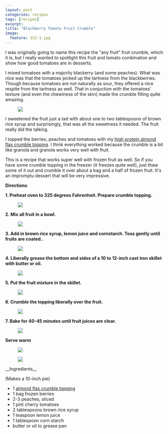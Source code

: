 ```yaml
---
layout: post
categories: recipes
tags: [recipes]
excerpt: 
title: "Blackberry Tomato Fruit Crumble"
image:
  feature: 152-1.jpg
---
```


I was originally going to name this recipe the "any fruit" fruit crumble, which it is, but I really wanted to spotlight this fruit and tomato combination and show how good tomatoes are in desserts. 

I mixed tomatoes with a majority blackerry (and some peaches).  What was nice was that the tomatoes picked up the tartness from the blackberries.  Though because tomatoes are not naturally as sour, they offered a nice respite from the tartness as well.  That in conjuction with the tomatoes' texture (and even the chewiness of the skin) made the crumble filling quite amazing.

<figure> <img src='/images/152-2.jpg'> </figure>

I sweetened the fruit just a tad with about one to two tablespoons of brown rice syrup and surprisingly, that was all the sweetness it needed.  The fruit really did the talking.

I topped the berries, peaches and tomatoes with my [high protein almond flax crumble topping](http://eastmeetskitchen.com/recipes/high-protein-almond-flax-crumble-topping.html).  I think everything worked because the crumble is a bit like granola and granola works very well with fruit.

This is a recipe that works super well with frozen fruit as well.  So if you have some crumble topping in the freezer (it freezes quite well), just thaw some of it out and crumble it over about a bag and a half of frozen fruit.  It's an impromptu dessert that will be very impressive.


__Directions__

__1. Preheat oven to 325 degrees Fahrenheit.  Prepare crumble topping.__


<figure> <img src='/images/152-3.jpg'> </figure>

__2. Mix all fruit in a bowl.__

<figure> <img src='/images/152-4.jpg'> </figure>

__3. Add in brown rice syrup, lemon juice and cornstarch. Toss gently until fruits are coated..__

<figure> <img src='/images/152-5.jpg'> </figure>

__4. Liberally grease the bottom and sides of a 10 to 12-inch cast iron skillet with butter or oil.__

<figure> <img src='/images/152-6.jpg'> </figure>

__5. Put the fruit mixture in the skillet.__

<figure> <img src='/images/152-7.jpg'> </figure>

__6. Crumble the topping liberally over the fruit.__

<figure> <img src='/images/152-8.jpg'> </figure>

__7. Bake for 40-45 minutes until fruit juices are clear.__

<figure> <img src='/images/152-9.jpg'> </figure>

__Serve warm__

<figure> <img src='/images/152-10.jpg'> </figure>

<figure> <img src='/images/152-11.jpg'> </figure>

<section class='recipe'>
 __Ingredients__

(Makes a 10-inch pie)

- 1 [almond flax crumble topping](http://eastmeetskitchen.com/recipes/high-protein-almond-flax-crumble-topping.html)
- 1 bag frozen berries
- 2-3 peaches, sliced
- 1 pint cherry tomatoes 
- 2 tablespoons brown rice syrup
- 1 teaspoon lemon juice
- 1 tablespoon corn starch
- butter or oil to grease pan</section>